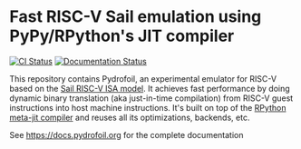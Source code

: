 # Fast RISC-V Sail emulation using PyPy/RPython's JIT compiler


[![CI Status](https://github.com/pydrofoil/pydrofoil/actions/workflows/pydrofoil.yml/badge.svg)](https://github.com/pydrofoil/pydrofoil/actions/workflows/pydrofoil.yml)
[![Documentation Status](https://readthedocs.org/projects/pydrofoil/badge/?version=latest)](https://docs.pydrofoil.org/en/latest/?badge=latest)

This repository contains Pydrofoil, an experimental emulator for RISC-V based
on the [Sail RISC-V ISA model](https://github.com/riscv/sail-riscv). It
achieves fast performance by doing dynamic binary translation (aka just-in-time
compilation) from RISC-V guest instructions into host machine instructions.
It's built on top of the [RPython meta-jit
compiler](https://www3.hhu.de/stups/downloads/pdf/BoCuFiRi09_246.pdf) and
reuses all its optimizations, backends, etc.

See https://docs.pydrofoil.org for the complete documentation
